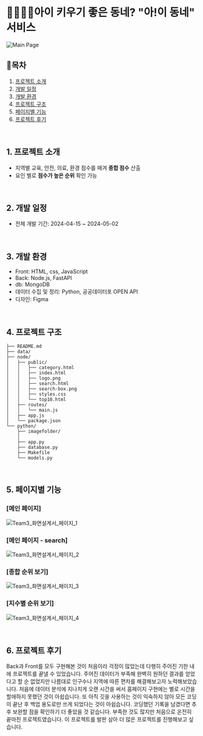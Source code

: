 # 👨‍👩‍👧‍👦아이 키우기 좋은 동네? "아!이 동네" 서비스

![Main Page](https://github.com/user-attachments/assets/52f2877d-350d-4622-ad87-ae135d575dd4)

## 📌목차

1. [프로젝트 소개](#project)
2. [개발 일정](#period)
3. [개발 환경](#environment)
4. [프로젝트 구조](#structure)
5. [페이지별 기능](#function)
6. [프로젝트 후기](#review)

<br>

## <span id="project">1. 프로젝트 소개</span>

- 지역별 교육, 안전, 의료, 환경 점수를 매겨 **종합 점수** 산출
- 요인 별로 **점수가 높은 순위** 확인 가능

<br>

## <span id="period">2. 개발 일정</span>

- 전체 개발 기간: 2024-04-15 ~ 2024-05-02

<br>

## <span id="environment">3. 개발 환경</span>

- Front: HTML, css, JavaScript
- Back: Node.js, FastAPI
- db: MongoDB
- 데이터 수집 및 정리: Python, 공공데이터포 OPEN API
- 디자인: Figma

<br>

## <span id="structure">4. 프로젝트 구조</span>

```
├── README.md
├── data/
├── node/
│   ├── public/
│   │   ├── category.html
│   │   ├── index.html
│   │   ├── logo.png
│   │   ├── search.html
│   │   ├── search-box.png
│   │   ├── styles.css
│   │   └── top10.html
│   ├── routes/
│   │   └── main.js
│   ├── app.js
│   └── package.json
└── python/
    ├── imagefolder/
    │
    ├── app.py
    ├── database.py
    ├── Makefile
    └── models.py
```

<br>

## <span id="function">5. 페이지별 기능</span>

### [메인 페이지]
![Team3_화면설계서_페이지_1](https://github.com/user-attachments/assets/90a6db2d-462f-476f-8e02-1aae190e14c2)

### [메인 페이지 - search]
![Team3_화면설계서_페이지_2](https://github.com/user-attachments/assets/c2a6ca30-8718-4851-b6b7-6a902cd04bec)

### [종합 순위 보기]
![Team3_화면설계서_페이지_3](https://github.com/user-attachments/assets/d74dacc5-a1e9-4040-8ea6-73a52be46d64)

### [지수별 순위 보기]
![Team3_화면설계서_페이지_4](https://github.com/user-attachments/assets/098c9262-1d88-45e1-acd6-b4e8eba5cbaf)

<br>

## <span id="review">6. 프로젝트 후기</span>

Back과 Front를 모두 구현해본 것이 처음이라 걱정이 많았는데 다행히 주어진 기한 내에 프로젝트를 끝낼 수 있었습니다. 주어진 데이터가 부족해 완벽히 원하던 결과를 얻었다고 할 순 없었지만 나름대로 인구수나 지역에 따른 편차를 해결해보고자 노력해보았습니다. 처음에 데이터 분석에 지나치게 오랜 시간을 써서 홈페이지 구현에는 별로 시간을 할애하지 못했던 것이 아쉽습니다. 또 아직 깃을 사용하는 것이 익숙하지 않아 모든 코딩이 끝난 후 백업 용도로만 쓰게 되었다는 것이 아쉽습니다. 코딩했던 기록을 남겼다면 추후 보완할 점을 확인하기 더 좋았을 것 같습니다. 부족한 것도 많지만 처음으로 온전히 끝마친 프로젝트였습니다. 이 프로젝트를 발판 삼아 더 많은 프로젝트를 진행해보고 싶습니다.
